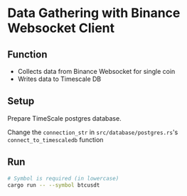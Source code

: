 # Data Gathering with Binance Websocket Client

## Function

- Collects data from Binance Websocket for single coin
- Writes data to Timescale DB

## Setup

Prepare TimeScale postgres database.

Change the `connection_str` in `src/database/postgres.rs`'s `connect_to_timescaledb` function

## Run

```bash
# Symbol is required (in lowercase)
cargo run -- --symbol btcusdt
```